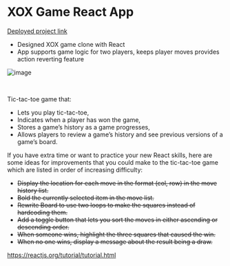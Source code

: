 # XOX Game React App

[Deployed project link](https://main.danlpd72bsz7r.amplifyapp.com/)

- Designed XOX game clone with React 
- App supports game logic for two players, keeps player moves provides action reverting feature 


![image](https://user-images.githubusercontent.com/80424496/185695695-f6186b35-e9dd-460c-9778-cf5708cae01f.png)

<br>

Tic-tac-toe game that:

* Lets you play tic-tac-toe,
* Indicates when a player has won the game,
* Stores a game’s history as a game progresses,
* Allows players to review a game’s history and see previous versions of a game’s board.

If you have extra time or want to practice your new React skills, here are some ideas for improvements that you could make to the tic-tac-toe game which are listed in order of increasing difficulty:

* ~~Display the location for each move in the format (col, row) in the move history list.~~
* ~~Bold the currently selected item in the move list.~~
* ~~Rewrite Board to use two loops to make the squares instead of hardcoding them.~~
* ~~Add a toggle button that lets you sort the moves in either ascending or descending order.~~
* ~~When someone wins, highlight the three squares that caused the win.~~
* ~~When no one wins, display a message about the result being a draw.~~

https://reactjs.org/tutorial/tutorial.html
